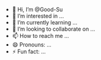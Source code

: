 - 👋 Hi, I’m @Good-Su
- 👀 I’m interested in ...
- 🌱 I’m currently learning ...
- 💞️ I’m looking to collaborate on ...
- 📫 How to reach me ...
- 😄 Pronouns: ...
- ⚡ Fun fact: ...

<!---
Good-Su/Good-Su is a ✨ special ✨ repository because its `README.md` (this file) appears on your GitHub profile.
You can click the Preview link to take a look at your changes.
--->

